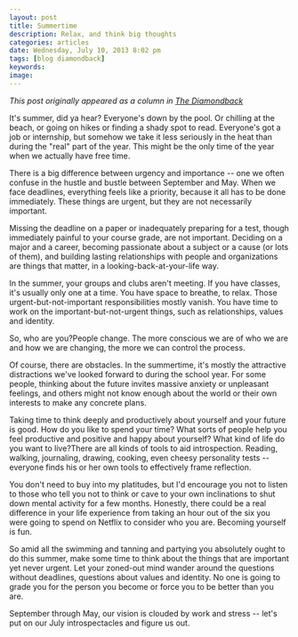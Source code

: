 ```yaml
---
layout: post
title: Summertime
description: Relax, and think big thoughts
categories: articles
date: Wednesday, July 10, 2013 8:02 pm
tags: [blog diamondback]
keywords: 
image: 
---
```

*This post originally appeared as a column in [The Diamondback](http://www.diamondbackonline.com/opinion/article_2e933cc6-e9bd-11e2-8d50-001a4bcf6878.html)*

It's summer, did ya hear? Everyone's down by the pool. Or chilling at the beach, or going on hikes or finding a shady spot to read. Everyone's got a job or internship, but somehow we take it less seriously in the heat than during the "real" part of the year. This might be the only time of the year when we actually have free time. 

There is a big difference between urgency and importance -- one we often confuse in the hustle and bustle between September and May. When we face deadlines, everything feels like a priority, because it all has to be done immediately. These things are urgent, but they are not necessarily important. 

Missing the deadline on a paper or inadequately preparing for a test, though immediately painful to your course grade, are not important. Deciding on a major and a career, becoming passionate about a subject or a cause (or lots of them), and building lasting relationships with people and organizations are things that matter, in a looking-back-at-your-life way. 

In the summer, your groups and clubs aren't meeting. If you have classes, it's usually only one at a time. You have space to breathe, to relax. Those urgent-but-not-important responsibilities mostly vanish. You have time to work on the important-but-not-urgent things, such as relationships, values and identity. 

So, who are you?People change. The more conscious we are of who we are and how we are changing, the more we can control the process. 

Of course, there are obstacles. In the summertime, it's mostly the attractive distractions we've looked forward to during the school year. For some people, thinking about the future invites massive anxiety or unpleasant feelings, and others might not know enough about the world or their own interests to make any concrete plans. 

Taking time to think deeply and productively about yourself and your future is good. How do you like to spend your time? What sorts of people help you feel productive and positive and happy about yourself? What kind of life do you want to live?There are all kinds of tools to aid introspection. Reading, walking, journaling, drawing, cooking, even cheesy personality tests -- everyone finds his or her own tools to effectively frame reflection. 

You don't need to buy into my platitudes, but I'd encourage you not to listen to those who tell you not to think or cave to your own inclinations to shut down mental activity for a few months. Honestly, there could be a real difference in your life experience from taking an hour out of the six you were going to spend on Netflix to consider who you are. Becoming yourself is fun. 

So amid all the swimming and tanning and partying you absolutely ought to do this summer, make some time to think about the things that are important yet never urgent. Let your zoned-out mind wander around the questions without deadlines, questions about values and identity. No one is going to grade you for the person you become or force you to be better than you are. 

September through May, our vision is clouded by work and stress -- let's put on our July introspectacles and figure us out.